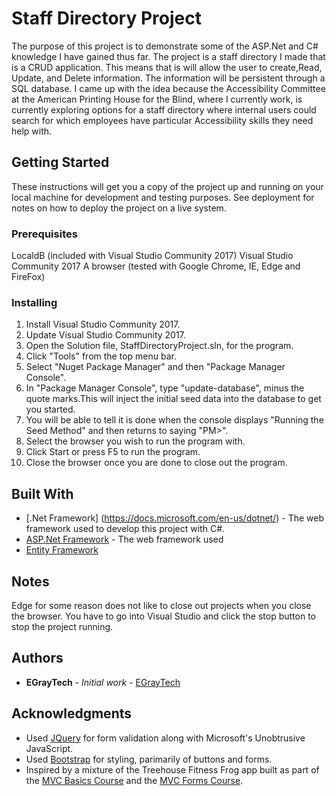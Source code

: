# Staff Directory Project

The purpose of this project is to demonstrate some of the ASP.Net and C# knowledge I have gained thus far.
The project is a staff directory I made that is a CRUD application. This means that is will allow the user
to create,Read, Update, and Delete information. The information will be persistent through a SQL database.
I came up with the idea because the Accessibility Committee at the American Printing House for the Blind, 
where I currently work, is currently exploring options for a staff directory where internal users could
search for which employees have particular Accessibility skills they need help with.

## Getting Started

These instructions will get you a copy of the project up and running on your local machine for development 
and testing purposes. See deployment for notes on how to deploy the project on a live system.

### Prerequisites

LocaldB (included with Visual Studio Community 2017)
Visual Studio Community 2017
A browser (tested with Google Chrome, IE, Edge and FireFox)

### Installing
1. Install Visual Studio Community 2017.
2. Update Visual Studio Community 2017.
3. Open the Solution file, StaffDirectoryProject.sln, for the program.
4. Click "Tools" from the top menu bar.
5. Select "Nuget Package Manager" and then "Package Manager Console".
6. In "Package Manager Console", type "update-database", minus the quote marks.This will inject the initial seed data into the database to get you started.
7. You will be able to tell it is done when the console displays "Running the Seed Method" and then returns to saying "PM>". 
8. Select the browser you wish to run the program with.
9. Click Start or press F5 to run the program.
10. Close the browser once you are done to close out the program.

## Built With
* [.Net Framework] (https://docs.microsoft.com/en-us/dotnet/) - The web framework used to develop this project with C#.
* [ASP.Net Framework](https://blogs.msdn.microsoft.com/webdev/2017/02/07/asp-net-documentation-now-on-docs-microsoft-com/) - The web framework used
* [Entity Framework](https://docs.microsoft.com/en-us/ef/ef6/)

## Notes
Edge for some reason does not like to close out projects when you close the browser. You have to go into Visual Studio and click the stop button to stop the project running.

## Authors

* **EGrayTech** - *Initial work* - [EGrayTech](https://github.com/EGrayTech)

## Acknowledgments

* Used [JQuery](http://api.jquery.com) for form validation along with Microsoft's Unobtrusive JavaScript.
* Used [Bootstrap](https://v4-alpha.getbootstrap.com/getting-started/introduction/) for styling, parimarily of buttons and forms.
* Inspired by a mixture of the Treehouse Fitness Frog app built as part of the [MVC Basics Course](https://teamtreehouse.com/library/aspnet-mvc-basics) 
	and the [MVC Forms Course](https://teamtreehouse.com/library/aspnet-mvc-forms).